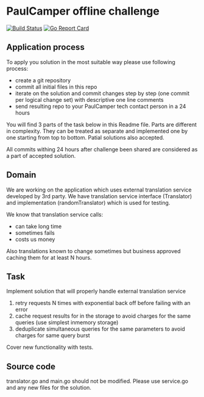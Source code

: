 # PaulCamper offline challenge
[![Build Status](https://travis-ci.com/a-berahman/pc-offline-challenge.svg?branch=master)](https://travis-ci.com/a-berahman/pc-offline-challenge) [![Go Report Card](https://goreportcard.com/badge/github.com/a-berahman/pc-offline-challenge)](https://goreportcard.com/report/github.com/a-berahman/pc-offline-challenge)
## Application process

To apply you solution in the most suitable way please use following process:
* create a git repository
* commit all initial files in this repo
* iterate on the solution and commit changes step by step (one commit per logical change set) with descriptive one line comments
* send resulting repo to your PaulCamper tech contact person in a 24 hours

You will find 3 parts of the task below in this Readme file. Parts are different in complexity.
They can be treated as separate and implemented one by one starting from top to bottom.
Patial solutions also accepted.

All commits withing 24 hours after challenge been shared are considered as a part of accepted solution.

## Domain

We are working on the application which uses external translation service developed by 3rd party. We have translation service interface (Translator) and implementation (randomTranslator) which is used for testing.

We know that translation service calls:
* can take long time
* sometimes fails
* costs us money

Also translations known to change sometimes but business approved caching them for at least N hours.

## Task

Implement solution that will properly handle external translation service
1. retry requests N times with exponential back off before failing with an error
2. cache request results for in the storage to avoid charges for the same queries (use simplest inmemory storage)
3. deduplicate simultaneous queries for the same parameters to avoid charges for same query burst

Cover new functionality with tests.

## Source code

translator.go and main.go should not be modified. Please use service.go and any new files for the solution.
